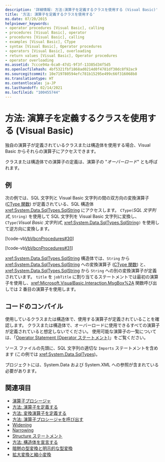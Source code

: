 ```yaml
---
description: '詳細情報: 方法:演算子を定義するクラスを使用する (Visual Basic)'
title: '方法: 演算子を定義するクラスを使用する'
ms.date: 07/20/2015
helpviewer_keywords:
- operator procedures [Visual Basic], calling
- procedures [Visual Basic], operator
- procedures [Visual Basic], calling
- examples [Visual Basic], CType
- syntax [Visual Basic], Operator procedures
- operators [Visual Basic], overloading
- return values [Visual Basic], Operator procedures
- operator overloading
ms.assetid: 7ccce94a-6ca0-47d1-9f3f-13385d34f5d5
ms.openlocfilehash: 4bf5321fbf1868ad0214d0f4781df30dc8f92ac9
ms.sourcegitcommit: 10e719780594efc781b15295e499c66f316068b8
ms.translationtype: HT
ms.contentlocale: ja-JP
ms.lasthandoff: 02/14/2021
ms.locfileid: "100455744"
---
```

# <a name="how-to-use-a-class-that-defines-operators-visual-basic"></a>方法: 演算子を定義するクラスを使用する (Visual Basic)

独自の演算子が定義されているクラスまたは構造体を使用する場合、Visual Basic からそれらの演算子にアクセスできます。  
  
 クラスまたは構造体での演算子の定義は、演算子の "*オーバーロード*" とも呼ばれます。  
  
## <a name="example"></a>例  

 次の例では、SQL 文字列と Visual Basic 文字列の間の双方向の変換演算子 ([CType 関数](../../../language-reference/functions/ctype-function.md)) が定義されている、SQL 構造体 <xref:System.Data.SqlTypes.SqlString> にアクセスします。 `CType(`*SQL 文字列式*, `String)` を使用して SQL 文字列を Visual Basic 文字列に変換し、`CType(`*Visual Basic 文字列式*, <xref:System.Data.SqlTypes.SqlString>`)` を使用して逆方向に変換します。  
  
 [!code-vb[VbVbcnProcedures#30](~/samples/snippets/visualbasic/VS_Snippets_VBCSharp/VbVbcnProcedures/VB/Class1.vb#30)]  
  
 [!code-vb[VbVbcnProcedures#31](~/samples/snippets/visualbasic/VS_Snippets_VBCSharp/VbVbcnProcedures/VB/Class1.vb#31)]  
  
 <xref:System.Data.SqlTypes.SqlString> 構造体では、`String` から <xref:System.Data.SqlTypes.SqlString> への変換演算子 ([CType 関数](../../../language-reference/functions/ctype-function.md)) と、<xref:System.Data.SqlTypes.SqlString> から `String` への別の変換演算子が定義されています。 `title` を `jobTitle` に割り当てるステートメントでは最初の演算子を使用し、<xref:Microsoft.VisualBasic.Interaction.MsgBox%2A> 関数呼び出しでは 2 番目の演算子を使用します。  
  
## <a name="compile-the-code"></a>コードのコンパイル  

 使用しているクラスまたは構造体で、使用する演算子が定義されていることを確認します。 クラスまたは構造体で、オーバーロードに使用できるすべての演算子が定義されていると想定しないでください。 使用可能な演算子の一覧については、「[Operator Statement (Operator ステートメント)](../../../language-reference/statements/operator-statement.md)」をご覧ください。  
  
 ソース ファイルの先頭に、SQL 文字列の適切な `Imports` ステートメントを含めます (この例では <xref:System.Data.SqlTypes>)。  
  
 プロジェクトには、System.Data および System.XML への参照が含まれている必要があります。  
  
## <a name="see-also"></a>関連項目

- [演算子プロシージャ](./operator-procedures.md)
- [方法: 演算子を定義する](./how-to-define-an-operator.md)
- [方法: 変換演算子を定義する](./how-to-define-a-conversion-operator.md)
- [方法: 演算子プロシージャを呼び出す](./how-to-call-an-operator-procedure.md)
- [Widening](../../../language-reference/modifiers/widening.md)
- [Narrowing](../../../language-reference/modifiers/narrowing.md)
- [Structure ステートメント](../../../language-reference/statements/structure-statement.md)
- [方法: 構造体を宣言する](../data-types/how-to-declare-a-structure.md)
- [暗黙の型変換と明示的な型変換](../data-types/implicit-and-explicit-conversions.md)
- [拡大変換と縮小変換](../data-types/widening-and-narrowing-conversions.md)
